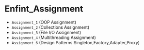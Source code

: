 # Enfint_Assignment
* `Assignment_1` (OOP Assignment)
* `Assignment_2` (Collections Assignment)
* `Assignment_3` (File I/O Assignment)
* `Assignment_4` (Multithreading Assignment)
* `Assignment_6` (Design Patterns Singleton,Factory,Adapter,Proxy)
